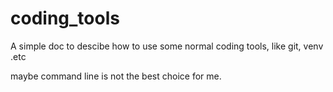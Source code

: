 # coding_tools
A simple doc to descibe how to use some normal coding tools, like git, venv .etc

maybe command line is not the best choice for me.
